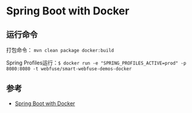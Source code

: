 # Spring Boot with Docker

## 运行命令

打包命令： `mvn clean package docker:build`

Spring Profiles运行：`$ docker run -e "SPRING_PROFILES_ACTIVE=prod" -p 8080:8080 -t webfuse/smart-webfuse-demos-docker`


## 参考

- [Spring Boot with Docker](https://spring.io/guides/gs/spring-boot-docker/)
